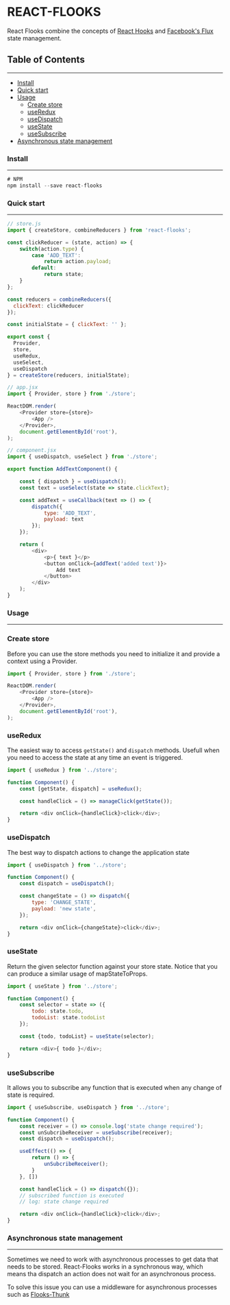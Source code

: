 # REACT-FLOOKS
React Flooks combine the concepts of [React Hooks](https://reactjs.org/docs/hooks-intro.html) and [Facebook's Flux](http://facebook.github.io/flux/) state management.
## Table of Contents
----------
* [Install](###install)
* [Quick start](###Quick-start)
* [Usage](###Usage)
    * [Create store](###Create-store)
    * [useRedux](###useRedux)
    * [useDispatch](###useDispatch)
    * [useState](###useState)
    * [useSubscribe](###useSubscribe)
* [Asynchronous state management](###Asynchronous-state-management)

### Install
---
```javascript
# NPM
npm install --save react-flooks
```
### Quick start
---
```javascript
// store.js
import { createStore, combineReducers } from 'react-flooks';

const clickReducer = (state, action) => {
    switch(action.type) {
        case 'ADD_TEXT':
            return action.payload;
        default:
            return state;
    }
};

const reducers = combineReducers({
  clickText: clickReducer
});

const initialState = { clickText: '' };

export const {
  Provider,
  store,
  useRedux,
  useSelect,
  useDispatch
} = createStore(reducers, initialState);
```
```javascript
// app.jsx
import { Provider, store } from './store';

ReactDOM.render(
    <Provider store={store}>
        <App />
    </Provider>,
    document.getElementById('root'),
);
```
```javascript
// component.jsx
import { useDispatch, useSelect } from './store';

export function AddTextComponent() {

    const { dispatch } = useDispatch();
    const text = useSelect(state => state.clickText); 

    const addText = useCallback(text => () => {
        dispatch({
            type: 'ADD_TEXT',
            payload: text
        });
    });

    return (
        <div>
            <p>{ text }</p>
            <button onClick={addText('added text')}>
                Add text
            </button>
        </div>
    );
}
```
### Usage
---
### Create store
Before you can use the store methods you need to initialize it and provide a context using a Provider.
```javascript
import { Provider, store } from './store';

ReactDOM.render(
    <Provider store={store}>
        <App />
    </Provider>,
    document.getElementById('root'),
);
```
### useRedux
The easiest way to access ```getState()``` and ```dispatch``` methods. Usefull when you need to access the state at any time an event is triggered.
```javascript
import { useRedux } from '../store';

function Component() {
    const [getState, dispatch] = useRedux();

    const handleClick = () => manageClick(getState());

    return <div onClick={handleClick}>click</div>;
}
```
### useDispatch
The best way to dispatch actions to change the application state
```javascript
import { useDispatch } from '../store';

function Component() {
    const dispatch = useDispatch();

    const changeState = () => dispatch({
        type: 'CHANGE_STATE',
        payload: 'new state',
    });

    return <div onClick={changeState}>click</div>;
}
```
### useState
Return the given selector function against your store state. Notice that you can produce a similar usage of mapStateToProps.
```javascript
import { useState } from '../store';

function Component() {
    const selector = state => ({
        todo: state.todo,
        todoList: state.todoList
    });

    const {todo, todoList} = useState(selector);

    return <div>{ todo }</div>;
}
```
### useSubscribe
It allows you to subscribe any function that is executed when any change of state is required.
```javascript
import { useSubscribe, useDispatch } from '../store';

function Component() {
    const receiver = () => console.log('state change required');
    const unSubcribeReceiver = useSubscribe(receiver);
    const dispatch = useDispatch();

    useEffect(() => {
        return () => {
            unSubcribeReceiver();
        }
    }, [])

    const handleClick = () => dispatch({});
    // subscribed function is executed
    // log: state change required

    return <div onClick={handleClick}>click</div>;
}
```

### Asynchronous state management
---
Sometimes we need to work with asynchronous processes to get data that needs to be stored. React-Flooks works in a synchronous way, which means tha dispatch an action does not wait for an asynchronous process.

To solve this issue you can use a middleware for asynchronous processes such as [Flooks-Thunk](https://github.com/Somo86/flooks-thunk)